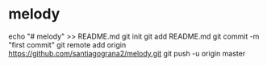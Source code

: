 # melody
echo "# melody" >> README.md
git init
git add README.md
git commit -m "first commit"
git remote add origin https://github.com/santiagograna2/melody.git
git push -u origin master
